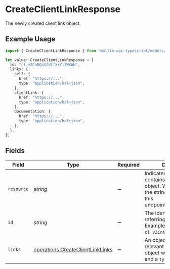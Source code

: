 # CreateClientLinkResponse

The newly created client link object.

## Example Usage

```typescript
import { CreateClientLinkResponse } from "mollie-api-typescript/models/operations";

let value: CreateClientLinkResponse = {
  id: "cl_vZCnNQsV2UtfXxYifWKWH",
  links: {
    self: {
      href: "https://...",
      type: "application/hal+json",
    },
    clientLink: {
      href: "https://...",
      type: "application/hal+json",
    },
    documentation: {
      href: "https://...",
      type: "application/hal+json",
    },
  },
};
```

## Fields

| Field                                                                                                                 | Type                                                                                                                  | Required                                                                                                              | Description                                                                                                           | Example                                                                                                               |
| --------------------------------------------------------------------------------------------------------------------- | --------------------------------------------------------------------------------------------------------------------- | --------------------------------------------------------------------------------------------------------------------- | --------------------------------------------------------------------------------------------------------------------- | --------------------------------------------------------------------------------------------------------------------- |
| `resource`                                                                                                            | *string*                                                                                                              | :heavy_minus_sign:                                                                                                    | Indicates the response contains a client link object. Will always contain the string `client-link` for this<br/>endpoint. |                                                                                                                       |
| `id`                                                                                                                  | *string*                                                                                                              | :heavy_minus_sign:                                                                                                    | The identifier uniquely referring to this client link. Example: `cl_vZCnNQsV2UtfXxYifWKWH`.                           | cl_vZCnNQsV2UtfXxYifWKWH                                                                                              |
| `links`                                                                                                               | [operations.CreateClientLinkLinks](../../models/operations/createclientlinklinks.md)                                  | :heavy_minus_sign:                                                                                                    | An object with several relevant URLs. Every URL object will contain an `href` and a `type` field.                     |                                                                                                                       |